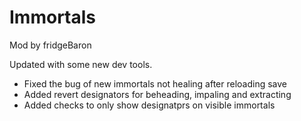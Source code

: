 # Immortals

Mod by fridgeBaron

Updated with some new dev tools.

- Fixed the bug of new immortals not healing after reloading save
- Added revert designators for beheading, impaling and extracting
- Added checks to only show designatprs on visible immortals
